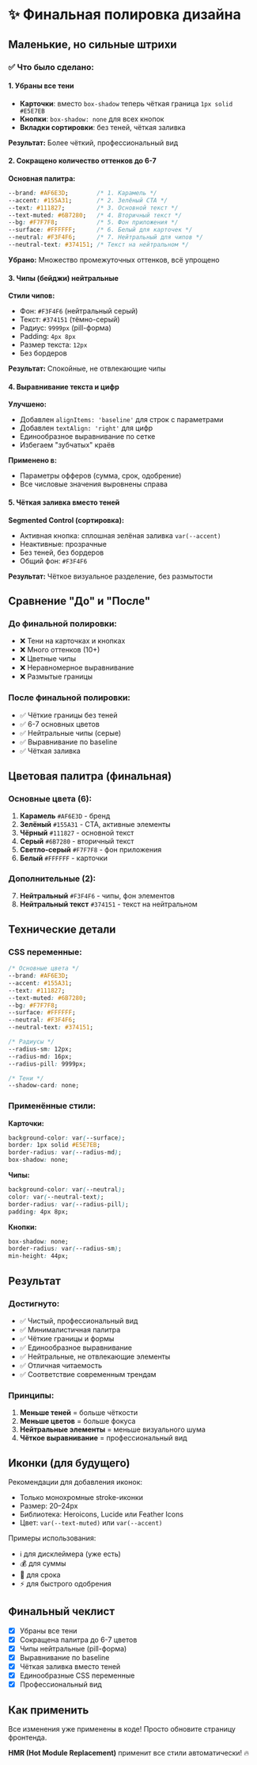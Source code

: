 # ✨ Финальная полировка дизайна

## Маленькие, но сильные штрихи

### ✅ Что было сделано:

#### 1. Убраны все тени
- **Карточки**: вместо `box-shadow` теперь чёткая граница `1px solid #E5E7EB`
- **Кнопки**: `box-shadow: none` для всех кнопок
- **Вкладки сортировки**: без теней, чёткая заливка

**Результат:** Более чёткий, профессиональный вид

#### 2. Сокращено количество оттенков до 6-7

**Основная палитра:**
```css
--brand: #AF6E3D;        /* 1. Карамель */
--accent: #155A31;       /* 2. Зелёный CTA */
--text: #111827;         /* 3. Основной текст */
--text-muted: #6B7280;   /* 4. Вторичный текст */
--bg: #F7F7F8;           /* 5. Фон приложения */
--surface: #FFFFFF;      /* 6. Белый для карточек */
--neutral: #F3F4F6;      /* 7. Нейтральный для чипов */
--neutral-text: #374151; /* Текст на нейтральном */
```

**Убрано:** Множество промежуточных оттенков, всё упрощено

#### 3. Чипы (бейджи) нейтральные

**Стили чипов:**
- Фон: `#F3F4F6` (нейтральный серый)
- Текст: `#374151` (тёмно-серый)
- Радиус: `9999px` (pill-форма)
- Padding: `4px 8px`
- Размер текста: `12px`
- Без бордеров

**Результат:** Спокойные, не отвлекающие чипы

#### 4. Выравнивание текста и цифр

**Улучшено:**
- Добавлен `alignItems: 'baseline'` для строк с параметрами
- Добавлен `textAlign: 'right'` для цифр
- Единообразное выравнивание по сетке
- Избегаем "зубчатых" краёв

**Применено в:**
- Параметры офферов (сумма, срок, одобрение)
- Все числовые значения выровнены справа

#### 5. Чёткая заливка вместо теней

**Segmented Control (сортировка):**
- Активная кнопка: сплошная зелёная заливка `var(--accent)`
- Неактивные: прозрачные
- Без теней, без бордеров
- Общий фон: `#F3F4F6`

**Результат:** Чёткое визуальное разделение, без размытости

## Сравнение "До" и "После"

### До финальной полировки:
- ❌ Тени на карточках и кнопках
- ❌ Много оттенков (10+)
- ❌ Цветные чипы
- ❌ Неравномерное выравнивание
- ❌ Размытые границы

### После финальной полировки:
- ✅ Чёткие границы без теней
- ✅ 6-7 основных цветов
- ✅ Нейтральные чипы (серые)
- ✅ Выравнивание по baseline
- ✅ Чёткая заливка

## Цветовая палитра (финальная)

### Основные цвета (6):
1. **Карамель** `#AF6E3D` - бренд
2. **Зелёный** `#155A31` - CTA, активные элементы
3. **Чёрный** `#111827` - основной текст
4. **Серый** `#6B7280` - вторичный текст
5. **Светло-серый** `#F7F7F8` - фон приложения
6. **Белый** `#FFFFFF` - карточки

### Дополнительные (2):
7. **Нейтральный** `#F3F4F6` - чипы, фон элементов
8. **Нейтральный текст** `#374151` - текст на нейтральном

## Технические детали

### CSS переменные:
```css
/* Основные цвета */
--brand: #AF6E3D;
--accent: #155A31;
--text: #111827;
--text-muted: #6B7280;
--bg: #F7F7F8;
--surface: #FFFFFF;
--neutral: #F3F4F6;
--neutral-text: #374151;

/* Радиусы */
--radius-sm: 12px;
--radius-md: 16px;
--radius-pill: 9999px;

/* Тени */
--shadow-card: none;
```

### Применённые стили:

**Карточки:**
```css
background-color: var(--surface);
border: 1px solid #E5E7EB;
border-radius: var(--radius-md);
box-shadow: none;
```

**Чипы:**
```css
background-color: var(--neutral);
color: var(--neutral-text);
border-radius: var(--radius-pill);
padding: 4px 8px;
```

**Кнопки:**
```css
box-shadow: none;
border-radius: var(--radius-sm);
min-height: 44px;
```

## Результат

### Достигнуто:
- ✅ Чистый, профессиональный вид
- ✅ Минималистичная палитра
- ✅ Чёткие границы и формы
- ✅ Единообразное выравнивание
- ✅ Нейтральные, не отвлекающие элементы
- ✅ Отличная читаемость
- ✅ Соответствие современным трендам

### Принципы:
1. **Меньше теней** = больше чёткости
2. **Меньше цветов** = больше фокуса
3. **Нейтральные элементы** = меньше визуального шума
4. **Чёткое выравнивание** = профессиональный вид

## Иконки (для будущего)

Рекомендации для добавления иконок:
- Только монохромные stroke-иконки
- Размер: 20–24px
- Библиотека: Heroicons, Lucide или Feather Icons
- Цвет: `var(--text-muted)` или `var(--accent)`

Примеры использования:
- ℹ️ для дисклеймера (уже есть)
- 💰 для суммы
- 📅 для срока
- ⚡ для быстрого одобрения

## Финальный чеклист

- [x] Убраны все тени
- [x] Сокращена палитра до 6-7 цветов
- [x] Чипы нейтральные (pill-форма)
- [x] Выравнивание по baseline
- [x] Чёткая заливка вместо теней
- [x] Единообразные CSS переменные
- [x] Профессиональный вид

## Как применить

Все изменения уже применены в коде! Просто обновите страницу фронтенда.

**HMR (Hot Module Replacement)** применит все стили автоматически! 🔥

